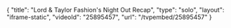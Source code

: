 {
    "title": "Lord & Taylor Fashion's Night Out Recap",
    "type": "solo",
    "layout": "iframe-static",
    "videoId": "25895457",
    "url": "\/tvpembed\/25895457"
}